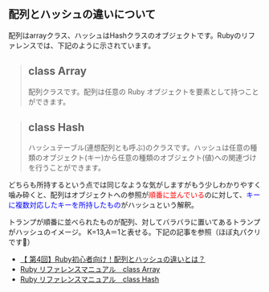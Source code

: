 ## 配列とハッシュの違いについて
配列はarrayクラス、ハッシュはHashクラスのオブジェクトです。Rubyのリファレンスでは、下記のように示されています。

> class Array 
> ---
> 配列クラスです。配列は任意の Ruby オブジェクトを要素として持つことができます。

> class Hash
> ---
> ハッシュテーブル(連想配列とも呼ぶ)のクラスです。ハッシュは任意の種類のオブジェクト(キー)から任意の種類のオブジェクト(値)への関連づけを行うことができます。

どちらも所持するという点では同じなような気がしますがもう少しわかりやすく噛み砕くと、配列はオブジェクトへの参照が<span style="color: red">順番に並んでいる</span>のに対して、<span style="color: blue">キーに複数対応したキーを所持したもの</span>がハッシュという解釈。

トランプが順番に並べられたものが配列、対してバラバラに置いてあるトランプがハッシュのイメージ。
K=13,A＝1と表せる。下記の記事を参照（ほぼ丸パクリです🙇）

- [【 第4回】Ruby初心者向け！配列とハッシュの違いとは？](https://code-schools.com/ruby4/)
- [Ruby リファレンスマニュアル　class Array](https://docs.ruby-lang.org/ja/latest/class/Array.html)
- [Ruby リファレンスマニュアル　class Hash](https://docs.ruby-lang.org/ja/latest/class/Hash.html)
